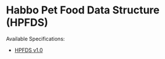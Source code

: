 # **Habbo Pet Food Data Structure (HPFDS)**

Available Specifications:

- [HPFDS v1.0](./spec/HPFDS-v1_0.md)
